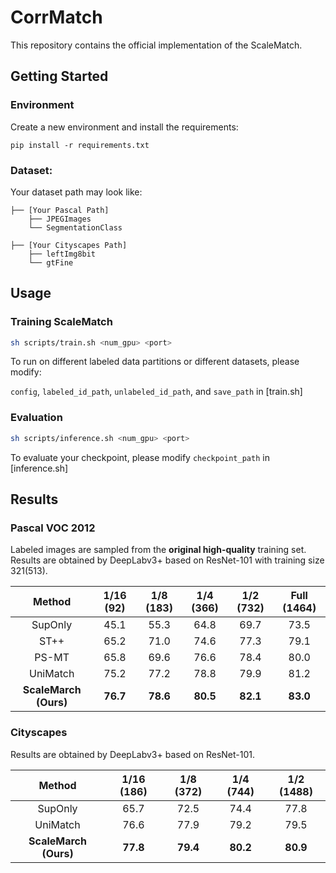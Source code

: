 # CorrMatch

This repository contains the official implementation of the ScaleMatch.

## Getting Started


### Environment
Create a new environment and install the requirements:
```shell
pip install -r requirements.txt
```

### Dataset:

Your dataset path may look like:
```
├── [Your Pascal Path]
    ├── JPEGImages
    └── SegmentationClass
    
├── [Your Cityscapes Path]
    ├── leftImg8bit
    └── gtFine
```

## Usage

### Training ScaleMatch

```bash
sh scripts/train.sh <num_gpu> <port>
```
To run on different labeled data partitions or different datasets, please modify:

``config``, ``labeled_id_path``, ``unlabeled_id_path``, and ``save_path`` in [train.sh]

### Evaluation
```bash
sh scripts/inference.sh <num_gpu> <port>
```
To evaluate your checkpoint, please modify ``checkpoint_path`` in [inference.sh]

## Results

### Pascal VOC 2012

Labeled images are sampled from the **original high-quality** training set. Results are obtained by DeepLabv3+ based on ResNet-101 with training size 321(513).

|        Method        | 1/16 (92) | 1/8 (183) |   1/4 (366)    | 1/2 (732) | Full (1464) |
|:--------------------:|:---------:|:---------:|:--------------:|:---------:|:-----------:|
|       SupOnly        |   45.1    |   55.3    |      64.8      |   69.7    |    73.5     |
|         ST++         |   65.2    |   71.0    |      74.6      |   77.3    |    79.1     |
|        PS-MT         |   65.8    |   69.6    |      76.6      |   78.4    |    80.0     |
|       UniMatch       |   75.2    |   77.2    |      78.8      |   79.9    |    81.2     |
| **ScaleMarch (Ours)** | **76.7**  | **78.6**  |    **80.5**    | **82.1**  |  **83.0**   |


### Cityscapes

Results are obtained by DeepLabv3+ based on ResNet-101.

|        Method        | 1/16 (186) | 1/8 (372) | 1/4   (744) | 1/2 (1488) |
|:--------------------:|:----------:|:---------:|:-----------:|:----------:|
|       SupOnly        |    65.7    |   72.5    |    74.4     |    77.8    |
|       UniMatch       |    76.6    |   77.9    |   79.2     |    79.5    |
| **ScaleMarch (Ours)** |  **77.8**  | **79.4**  |  **80.2**   |  **80.9**  |


